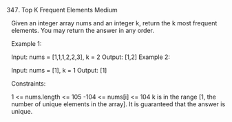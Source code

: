347. Top K Frequent Elements
Medium

Given an integer array nums and an integer k, return the k most frequent elements. You may return the answer in any order.

 

Example 1:

Input: nums = [1,1,1,2,2,3], k = 2
Output: [1,2]
Example 2:

Input: nums = [1], k = 1
Output: [1]
 

Constraints:

1 <= nums.length <= 105
-104 <= nums[i] <= 104
k is in the range [1, the number of unique elements in the array].
It is guaranteed that the answer is unique.